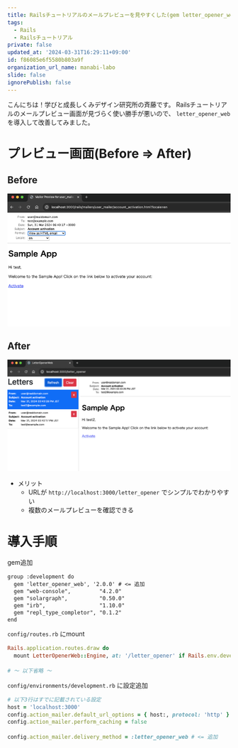 ```yaml
---
title: Railsチュートリアルのメールプレビューを見やすくした(gem letter_opener_web)
tags:
  - Rails
  - Railsチュートリアル
private: false
updated_at: '2024-03-31T16:29:11+09:00'
id: f86085e6f5580b803a9f
organization_url_name: manabi-labo
slide: false
ignorePublish: false
---
```


こんにちは！学びと成長しくみデザイン研究所の斉藤です。
Railsチュートリアルのメールプレビュー画面が見づらく使い勝手が悪いので、
`letter_opener_web` を導入して改善してみました。

# プレビュー画面(Before => After)

## Before

![1](https://raw.githubusercontent.com/SaitoJP/engineer_nootebook/main/images/202403/20240331_001.png)

## After

![2](https://raw.githubusercontent.com/SaitoJP/engineer_nootebook/main/images/202403/20240331_002.png)

- メリット
    - URLが `http://localhost:3000/letter_opener` でシンプルでわかりやすい
    - 複数のメールプレビューを確認できる


# 導入手順

gem追加
```ruby:Gemfile
group :development do
  gem 'letter_opener_web', '2.0.0' # <= 追加
  gem "web-console",         "4.2.0"
  gem "solargraph",          "0.50.0"
  gem "irb",                 "1.10.0"
  gem "repl_type_completor", "0.1.2"
end
```

`config/routes.rb` にmount
```ruby:routes.rb
Rails.application.routes.draw do
  mount LetterOpenerWeb::Engine, at: '/letter_opener' if Rails.env.development?

# 〜 以下省略 〜
```

`config/environments/development.rb` に設定追加
```ruby:development.rb
# 以下3行はすでに記載されている設定
host = 'localhost:3000'
config.action_mailer.default_url_options = { host:, protocol: 'http' }
config.action_mailer.perform_caching = false

config.action_mailer.delivery_method = :letter_opener_web # <= 追加
```
